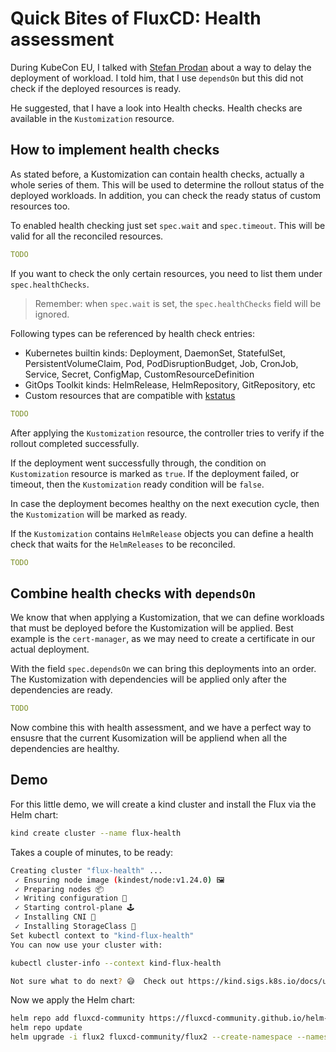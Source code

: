 # Quick Bites of FluxCD: Health assessment

During KubeCon EU, I talked with [Stefan Prodan](https://twitter.com/stefanprodan) about a way to delay the deployment
of workload. I told him, that I use `dependsOn` but this did not check if the deployed resources is ready.

He suggested, that I have a look into Health checks. Health checks are available in the `Kustomization` resource.

## How to implement health checks

As stated before, a Kustomization can contain health checks, actually a whole series of them. This will be used to
determine the rollout status of the deployed workloads. In addition, you can check the ready status of custom resources
too.

To enabled health checking just set `spec.wait` and `spec.timeout`. This will be valid for all the reconciled resources.

```yaml
TODO
```

If you want to check the only certain resources, you need to list them under `spec.healthChecks`.

> Remember: when `spec.wait` is set, the `spec.healthChecks` field will be ignored.

Following types can be referenced by health check entries:

* Kubernetes builtin kinds: Deployment, DaemonSet, StatefulSet, PersistentVolumeClaim, Pod, PodDisruptionBudget, Job,
  CronJob, Service, Secret, ConfigMap, CustomResourceDefinition
* GitOps Toolkit kinds: HelmRelease, HelmRepository, GitRepository, etc
* Custom resources that are compatible
  with [kstatus](https://github.com/kubernetes-sigs/cli-utils/tree/master/pkg/kstatus)

```yaml
TODO
```

After applying the `Kustomization` resource, the controller tries to verify if the rollout completed successfully.

If the deployment went successfully through, the condition on `Kustomization` resource is marked as `true`. If the
deployment failed, or timeout, then the `Kustomization` ready condition will be `false`.

In case the deployment becomes healthy on the next execution cycle, then the `Kustomization` will be marked as ready.

If the `Kustomization` contains `HelmRelease` objects you can define a health check that waits for the `HelmReleases` to
be reconciled.

```yaml
TODO
```

## Combine health checks with `dependsOn`

We know that when applying a Kustomization, that we can define workloads that must be deployed before the Kustomization
will be applied. Best example is the `cert-manager`, as we may need to create a certificate in our actual deployment.

With the field `spec.dependsOn` we can bring this deployments into an order. The Kustomization with dependencies will be
applied only after the dependencies are ready.

```yaml
TODO
```

Now combine this with health assessment, and we have a perfect way to ensusre that the current Kusomization will be
appliend when all the dependencies are healthy.

## Demo

For this little demo, we will create a kind cluster and install the Flux via the Helm chart:

```bash
kind create cluster --name flux-health
```

Takes a couple of minutes, to be ready:

```bash
Creating cluster "flux-health" ...
 ✓ Ensuring node image (kindest/node:v1.24.0) 🖼 
 ✓ Preparing nodes 📦  
 ✓ Writing configuration 📜 
 ✓ Starting control-plane 🕹️ 
 ✓ Installing CNI 🔌 
 ✓ Installing StorageClass 💾 
Set kubectl context to "kind-flux-health"
You can now use your cluster with:

kubectl cluster-info --context kind-flux-health

Not sure what to do next? 😅  Check out https://kind.sigs.k8s.io/docs/user/quick-start/
```

Now we apply the Helm chart:

```bash
helm repo add fluxcd-community https://fluxcd-community.github.io/helm-charts
helm repo update
helm upgrade -i flux2 fluxcd-community/flux2 --create-namespace --namespace flux-system
```

<pic>



